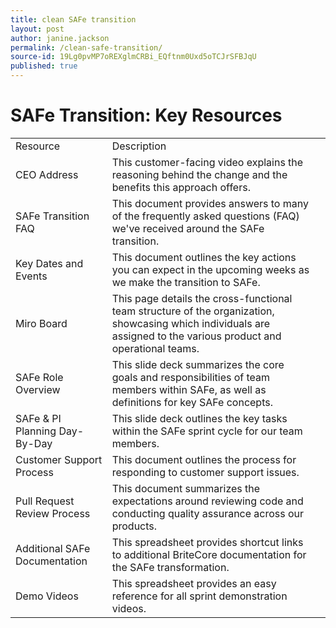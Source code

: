 ```yaml
---
title: clean SAFe transition
layout: post
author: janine.jackson
permalink: /clean-safe-transition/
source-id: 19Lg0pvMP7oREXglmCRBi_EQftnm0Uxd5oTCJrSFBJqU
published: true
---
```

# SAFe Transition: Key Resources

<table>
  <tr>
    <td>Resource</td>
    <td>Description</td>
    <td></td>
  </tr>
  <tr>
    <td>CEO Address</td>
    <td>This customer-facing video explains the reasoning behind the change and the benefits this approach offers.</td>
    <td></td>
  </tr>
  <tr>
    <td>SAFe Transition FAQ</td>
    <td>This document provides answers to many of the frequently asked questions (FAQ) we've received around the SAFe transition.</td>
    <td></td>
  </tr>
  <tr>
    <td>Key Dates and Events</td>
    <td>This document outlines the key actions you can expect in the upcoming weeks as we make the transition to SAFe.</td>
    <td></td>
  </tr>
  <tr>
    <td>Miro Board</td>
    <td>This page details the cross-functional team structure of the organization, showcasing which individuals are assigned to the various product and operational teams. </td>
    <td></td>
  </tr>
  <tr>
    <td>SAFe Role Overview</td>
    <td>This slide deck summarizes the core goals and responsibilities of team members within SAFe, as well as definitions for key SAFe concepts.</td>
    <td></td>
  </tr>
  <tr>
    <td>SAFe & PI Planning Day-By-Day</td>
    <td>This slide deck outlines the key tasks within the SAFe sprint cycle for our team members.</td>
    <td></td>
  </tr>
  <tr>
    <td>Customer Support Process</td>
    <td>This document outlines the process for responding to customer support issues. </td>
    <td></td>
  </tr>
  <tr>
    <td>Pull Request Review Process</td>
    <td>This document summarizes the expectations around reviewing code and conducting quality assurance across our products. </td>
    <td></td>
  </tr>
  <tr>
    <td>Additional SAFe Documentation</td>
    <td>This spreadsheet provides shortcut links to additional BriteCore documentation for the SAFe transformation. </td>
    <td></td>
  </tr>
  <tr>
    <td>Demo Videos</td>
    <td>This spreadsheet provides an easy reference for all sprint demonstration videos.</td>
    <td></td>
  </tr>
</table>


